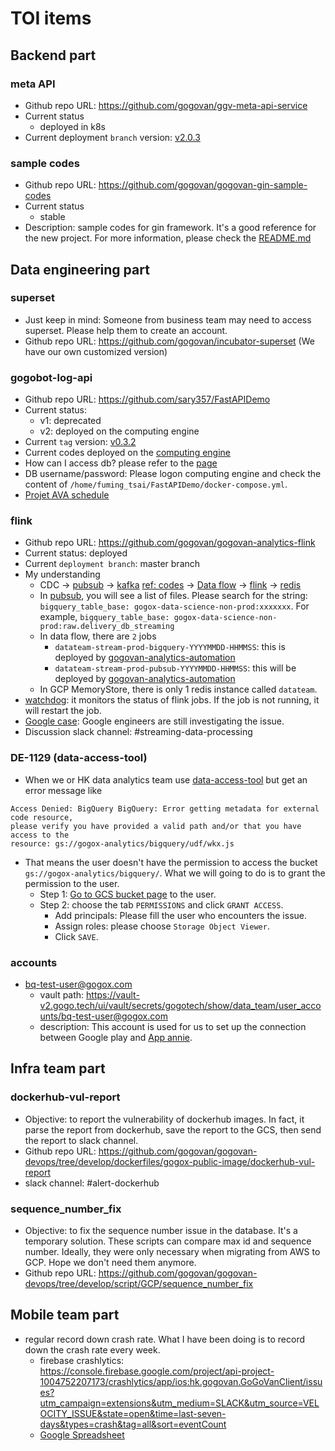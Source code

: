 # TOI items
## Backend part
### meta API
- Github repo URL: https://github.com/gogovan/ggv-meta-api-service
- Current status
  - deployed in k8s
- Current deployment `branch` version: [v2.0.3](https://github.com/gogovan/ggv-meta-api-service/tree/release/v2.0.3)

### sample codes
- Github repo URL: https://github.com/gogovan/gogovan-gin-sample-codes
- Current status
  - stable
- Description: sample codes for gin framework. It's a good reference for the new project. For more information, please check the [README.md](https://github.com/gogovan/gogovan-gin-sample-codes/blob/main/README.md)

## Data engineering part
### superset
- Just keep in mind: Someone from business team may need to access superset. Please help them to create an account.
- Github repo URL: https://github.com/gogovan/incubator-superset (We have our own customized version)

### gogobot-log-api
- Github repo URL: https://github.com/sary357/FastAPIDemo
- Current status:
  - v1: deprecated
  - v2: deployed on the computing engine
- Current `tag` version: [v0.3.2](https://github.com/sary357/FastAPIDemo/releases/tag/v0.3.2)
- Current codes deployed on the [computing engine](https://console.cloud.google.com/compute/instancesDetail/zones/asia-east1-a/instances/gogobot-log-api?project=gogox-data-science-non-prod)
- How can I access db? please refer to the [page](https://www.notion.so/Access-gogobot-log-db-only-for-GoGoBot-CS-plan-B-6f1b38ea492a491cbf27b676e66be5ed)
- DB username/password: Please logon computing engine and check the content of `/home/fuming_tsai/FastAPIDemo/docker-compose.yml`.
- [Projet AVA schedule](https://docs.google.com/spreadsheets/d/1TUkFm_ZDR2k1vKFC8rxsqYSQf2sNAHC1YHmXP8qAy5Y/edit#gid=0)

### flink
- Github repo URL: https://github.com/gogovan/gogovan-analytics-flink
- Current status: deployed
- Current `deployment branch`: master branch
- My understanding
  - CDC -> [pubsub](https://github.com/gogovan/gogovan-analytics-automation/tree/master/dataflow/image/pubsub_job_schemas) -> [kafka](https://confluent.cloud/environments/env-80n65/clusters/lkc-w7ywvw/topics) [ref: codes](https://github.com/gogovan/gogovan-analytics-flink/blob/master/realtime/transport/src/main/java/com/gogox/transport/router/DataStreamJob.java#L93) -> [Data flow](https://console.cloud.google.com/dataflow/jobs?referrer=search&project=gogox-data-science-non-prod) -> [flink](https://github.com/gogovan/gogovan-analytics-flink) -> [redis](https://console.cloud.google.com/memorystore/redis/locations/us-central1/instances/datateam/details/overview?project=gogox-data-science-non-prod)
  - In [pubsub](https://github.com/gogovan/gogovan-analytics-automation/tree/master/dataflow/image/pubsub_job_schemas), you will see a list of files. Please search for the string: `bigquery_table_base: gogox-data-science-non-prod:xxxxxxx`. For example, `bigquery_table_base: gogox-data-science-non-prod:raw.delivery_db_streaming`
  - In data flow, there are `2` jobs
    - `datateam-stream-prod-bigquery-YYYYMMDD-HHMMSS`: this is deployed by [gogovan-analytics-automation](https://github.com/gogovan/gogovan-analytics-automation/tree/master/dataflow)
    - `datateam-stream-prod-pubsub-YYYYMMDD-HHMMSS`: this will be deployed by [gogovan-analytics-automation](https://github.com/gogovan/gogovan-analytics-automation/tree/master/dataflow)
  - In GCP MemoryStore, there is only 1 redis instance called `datateam`.
- [watchdog](https://github.com/gogovan/gogovan-analytics-flink/tree/master/watchdog): it monitors the status of flink jobs. If the job is not running, it will restart the job.
- [Google case](https://console.cloud.google.com/support/cases/detail/v2/48878269?project=gogox-data-science-non-prod): Google engineers are still investigating the issue. 
- Discussion slack channel: #streaming-data-processing

### DE-1129 (data-access-tool)
- When we or HK data analytics team use [data-access-tool](https://github.com/gogovan/data-access-tool) but get an error message like
```
Access Denied: BigQuery BigQuery: Error getting metadata for external code resource, 
please verify you have provided a valid path and/or that you have access to the 
resource: gs://gogox-analytics/bigquery/udf/wkx.js
```
- That means the user doesn't have the permission to access the bucket `gs://gogox-analytics/bigquery/`. What we will going to do is to grant the permission to the user.
  - Step 1: [Go to GCS bucket page](https://console.cloud.google.com/storage/browser/ggx-analytics;tab=objects?forceOnBucketsSortingFiltering=true&project=gogox-data-science-non-prod) to the user.
  - Step 2: choose the tab `PERMISSIONS` and click `GRANT ACCESS`.
    - Add principals: Please fill the user who encounters the issue.
    - Assign roles: please choose `Storage Object Viewer`.
    - Click `SAVE`.

### accounts
- bq-test-user@gogox.com
  - vault path: https://vault-v2.gogo.tech/ui/vault/secrets/gogotech/show/data_team/user_accounts/bq-test-user@gogox.com
  - description: This account is used for us to set up the connection between Google play and [App annie](https://www.data.ai/account/login). 



## Infra team part
### dockerhub-vul-report
- Objective: to report the vulnerability of dockerhub images. In fact, it parse the report from dockerhub, save the report to the GCS, then send the report to slack channel.
- Github repo URL: https://github.com/gogovan/gogovan-devops/tree/develop/dockerfiles/gogox-public-image/dockerhub-vul-report
- slack channel: #alert-dockerhub

### sequence_number_fix
- Objective: to fix the sequence number issue in the database. It's a temporary solution. These scripts can compare max id and sequence number. Ideally, they were only necessary when migrating from AWS to GCP. Hope we don't need them anymore.
- Github repo URL: https://github.com/gogovan/gogovan-devops/tree/develop/script/GCP/sequence_number_fix

## Mobile team part
- regular record down crash rate. What I have been doing is to record down the crash rate every week. 
  - firebase crashlytics: https://console.firebase.google.com/project/api-project-1004752207173/crashlytics/app/ios:hk.gogovan.GoGoVanClient/issues?utm_campaign=extensions&utm_medium=SLACK&utm_source=VELOCITY_ISSUE&state=open&time=last-seven-days&types=crash&tag=all&sort=eventCount
  - [Google Spreadsheet](https://docs.google.com/spreadsheets/d/1ErbjelUmC6C8Nlo-Sxep4NH7GmJsT_E752fZiI5s5Qo/edit#gid=1294344438)